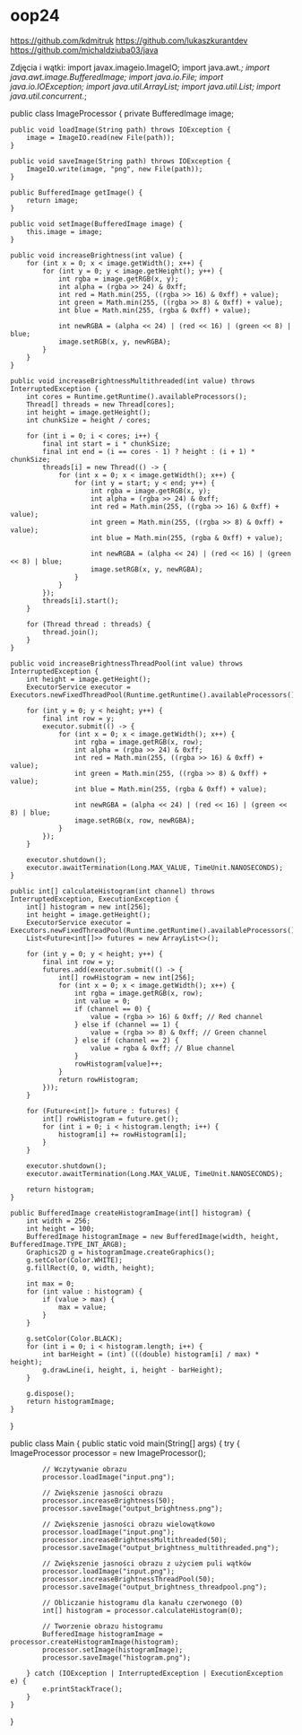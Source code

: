 # oop24
https://github.com/kdmitruk
https://github.com/lukaszkurantdev
https://github.com/michaldziuba03/java

Zdjęcia i wątki:
import javax.imageio.ImageIO;
import java.awt.*;
import java.awt.image.BufferedImage;
import java.io.File;
import java.io.IOException;
import java.util.ArrayList;
import java.util.List;
import java.util.concurrent.*;

public class ImageProcessor {
    private BufferedImage image;

    public void loadImage(String path) throws IOException {
        image = ImageIO.read(new File(path));
    }

    public void saveImage(String path) throws IOException {
        ImageIO.write(image, "png", new File(path));
    }

    public BufferedImage getImage() {
        return image;
    }

    public void setImage(BufferedImage image) {
        this.image = image;
    }

    public void increaseBrightness(int value) {
        for (int x = 0; x < image.getWidth(); x++) {
            for (int y = 0; y < image.getHeight(); y++) {
                int rgba = image.getRGB(x, y);
                int alpha = (rgba >> 24) & 0xff;
                int red = Math.min(255, ((rgba >> 16) & 0xff) + value);
                int green = Math.min(255, ((rgba >> 8) & 0xff) + value);
                int blue = Math.min(255, (rgba & 0xff) + value);

                int newRGBA = (alpha << 24) | (red << 16) | (green << 8) | blue;
                image.setRGB(x, y, newRGBA);
            }
        }
    }

    public void increaseBrightnessMultithreaded(int value) throws InterruptedException {
        int cores = Runtime.getRuntime().availableProcessors();
        Thread[] threads = new Thread[cores];
        int height = image.getHeight();
        int chunkSize = height / cores;

        for (int i = 0; i < cores; i++) {
            final int start = i * chunkSize;
            final int end = (i == cores - 1) ? height : (i + 1) * chunkSize;
            threads[i] = new Thread(() -> {
                for (int x = 0; x < image.getWidth(); x++) {
                    for (int y = start; y < end; y++) {
                        int rgba = image.getRGB(x, y);
                        int alpha = (rgba >> 24) & 0xff;
                        int red = Math.min(255, ((rgba >> 16) & 0xff) + value);
                        int green = Math.min(255, ((rgba >> 8) & 0xff) + value);
                        int blue = Math.min(255, (rgba & 0xff) + value);

                        int newRGBA = (alpha << 24) | (red << 16) | (green << 8) | blue;
                        image.setRGB(x, y, newRGBA);
                    }
                }
            });
            threads[i].start();
        }

        for (Thread thread : threads) {
            thread.join();
        }
    }

    public void increaseBrightnessThreadPool(int value) throws InterruptedException {
        int height = image.getHeight();
        ExecutorService executor = Executors.newFixedThreadPool(Runtime.getRuntime().availableProcessors());

        for (int y = 0; y < height; y++) {
            final int row = y;
            executor.submit(() -> {
                for (int x = 0; x < image.getWidth(); x++) {
                    int rgba = image.getRGB(x, row);
                    int alpha = (rgba >> 24) & 0xff;
                    int red = Math.min(255, ((rgba >> 16) & 0xff) + value);
                    int green = Math.min(255, ((rgba >> 8) & 0xff) + value);
                    int blue = Math.min(255, (rgba & 0xff) + value);

                    int newRGBA = (alpha << 24) | (red << 16) | (green << 8) | blue;
                    image.setRGB(x, row, newRGBA);
                }
            });
        }

        executor.shutdown();
        executor.awaitTermination(Long.MAX_VALUE, TimeUnit.NANOSECONDS);
    }

    public int[] calculateHistogram(int channel) throws InterruptedException, ExecutionException {
        int[] histogram = new int[256];
        int height = image.getHeight();
        ExecutorService executor = Executors.newFixedThreadPool(Runtime.getRuntime().availableProcessors());
        List<Future<int[]>> futures = new ArrayList<>();

        for (int y = 0; y < height; y++) {
            final int row = y;
            futures.add(executor.submit(() -> {
                int[] rowHistogram = new int[256];
                for (int x = 0; x < image.getWidth(); x++) {
                    int rgba = image.getRGB(x, row);
                    int value = 0;
                    if (channel == 0) {
                        value = (rgba >> 16) & 0xff; // Red channel
                    } else if (channel == 1) {
                        value = (rgba >> 8) & 0xff; // Green channel
                    } else if (channel == 2) {
                        value = rgba & 0xff; // Blue channel
                    }
                    rowHistogram[value]++;
                }
                return rowHistogram;
            }));
        }

        for (Future<int[]> future : futures) {
            int[] rowHistogram = future.get();
            for (int i = 0; i < histogram.length; i++) {
                histogram[i] += rowHistogram[i];
            }
        }

        executor.shutdown();
        executor.awaitTermination(Long.MAX_VALUE, TimeUnit.NANOSECONDS);

        return histogram;
    }

    public BufferedImage createHistogramImage(int[] histogram) {
        int width = 256;
        int height = 100;
        BufferedImage histogramImage = new BufferedImage(width, height, BufferedImage.TYPE_INT_ARGB);
        Graphics2D g = histogramImage.createGraphics();
        g.setColor(Color.WHITE);
        g.fillRect(0, 0, width, height);

        int max = 0;
        for (int value : histogram) {
            if (value > max) {
                max = value;
            }
        }

        g.setColor(Color.BLACK);
        for (int i = 0; i < histogram.length; i++) {
            int barHeight = (int) (((double) histogram[i] / max) * height);
            g.drawLine(i, height, i, height - barHeight);
        }

        g.dispose();
        return histogramImage;
    }
}

public class Main {
    public static void main(String[] args) {
        try {
            ImageProcessor processor = new ImageProcessor();

            // Wczytywanie obrazu
            processor.loadImage("input.png");

            // Zwiększenie jasności obrazu
            processor.increaseBrightness(50);
            processor.saveImage("output_brightness.png");

            // Zwiększenie jasności obrazu wielowątkowo
            processor.loadImage("input.png");
            processor.increaseBrightnessMultithreaded(50);
            processor.saveImage("output_brightness_multithreaded.png");

            // Zwiększenie jasności obrazu z użyciem puli wątków
            processor.loadImage("input.png");
            processor.increaseBrightnessThreadPool(50);
            processor.saveImage("output_brightness_threadpool.png");

            // Obliczanie histogramu dla kanału czerwonego (0)
            int[] histogram = processor.calculateHistogram(0);

            // Tworzenie obrazu histogramu
            BufferedImage histogramImage = processor.createHistogramImage(histogram);
            processor.setImage(histogramImage);
            processor.saveImage("histogram.png");

        } catch (IOException | InterruptedException | ExecutionException e) {
            e.printStackTrace();
        }
    }
}


